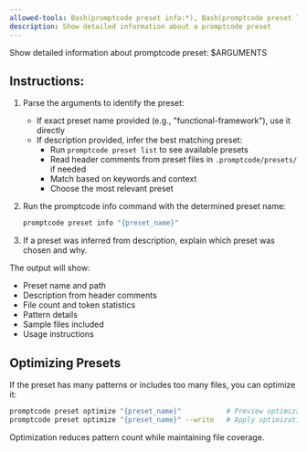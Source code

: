 ```yaml
---
allowed-tools: Bash(promptcode preset info:*), Bash(promptcode preset list:*), Glob(.promptcode/presets/*.patterns), Read(.promptcode/presets/*.patterns:*)
description: Show detailed information about a promptcode preset
---
```


Show detailed information about promptcode preset: $ARGUMENTS

## Instructions:

1. Parse the arguments to identify the preset:
   - If exact preset name provided (e.g., "functional-framework"), use it directly
   - If description provided, infer the best matching preset:
     - Run `promptcode preset list` to see available presets
     - Read header comments from preset files in `.promptcode/presets/` if needed
     - Match based on keywords and context
     - Choose the most relevant preset

2. Run the promptcode info command with the determined preset name:
   ```bash
   promptcode preset info "{preset_name}"
   ```

3. If a preset was inferred from description, explain which preset was chosen and why.

The output will show:
- Preset name and path
- Description from header comments
- File count and token statistics
- Pattern details
- Sample files included
- Usage instructions

## Optimizing Presets

If the preset has many patterns or includes too many files, you can optimize it:
```bash
promptcode preset optimize "{preset_name}"           # Preview optimization
promptcode preset optimize "{preset_name}" --write   # Apply optimization
```

Optimization reduces pattern count while maintaining file coverage.